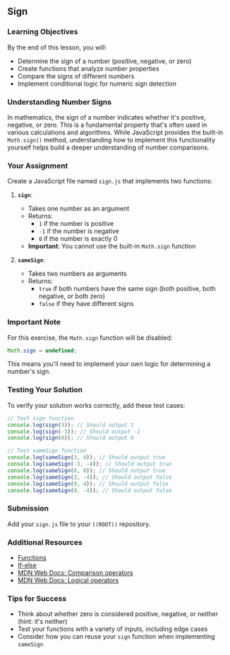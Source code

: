 ## Sign

### Learning Objectives

By the end of this lesson, you will:

- Determine the sign of a number (positive, negative, or zero)
- Create functions that analyze number properties
- Compare the signs of different numbers
- Implement conditional logic for numeric sign detection

### Understanding Number Signs

In mathematics, the sign of a number indicates whether it's positive, negative, or zero. This is a fundamental property that's often used in various calculations and algorithms. While JavaScript provides the built-in `Math.sign()` method, understanding how to implement this functionality yourself helps build a deeper understanding of number comparisons.

### Your Assignment

Create a JavaScript file named `sign.js` that implements two functions:

1. **`sign`**:

   - Takes one number as an argument
   - Returns:
     - `1` if the number is positive
     - `-1` if the number is negative
     - `0` if the number is exactly 0
   - **Important**: You cannot use the built-in `Math.sign` function

2. **`sameSign`**:
   - Takes two numbers as arguments
   - Returns:
     - `true` if both numbers have the same sign (both positive, both negative, or both zero)
     - `false` if they have different signs

### Important Note

For this exercise, the `Math.sign` function will be disabled:

```js
Math.sign = undefined;
```

This means you'll need to implement your own logic for determining a number's sign.

### Testing Your Solution

To verify your solution works correctly, add these test cases:

```javascript
// Test sign function
console.log(sign(3)); // Should output 1
console.log(sign(-3)); // Should output -1
console.log(sign(0)); // Should output 0

// Test sameSign function
console.log(sameSign(3, 4)); // Should output true
console.log(sameSign(-3, -4)); // Should output true
console.log(sameSign(0, 0)); // Should output true
console.log(sameSign(3, -4)); // Should output false
console.log(sameSign(0, 4)); // Should output false
console.log(sameSign(0, -4)); // Should output false
```

### Submission

Add your `sign.js` file to your `((ROOT))` repository.

### Additional Resources

- [Functions](https://nan-academy.github.io/js-training/examples/functions.js)
- [If-else](https://nan-academy.github.io/js-training/examples/if-else.js)
- [MDN Web Docs: Comparison operators](https://developer.mozilla.org/en-US/docs/Web/JavaScript/Reference/Operators/Comparison_Operators)
- [MDN Web Docs: Logical operators](https://developer.mozilla.org/en-US/docs/Web/JavaScript/Reference/Operators/Logical_Operators)

### Tips for Success

- Think about whether zero is considered positive, negative, or neither (hint: it's neither)
- Test your functions with a variety of inputs, including edge cases
- Consider how you can reuse your `sign` function when implementing `sameSign`
